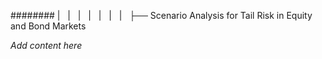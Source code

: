 ######## |   |   |   |   |   |   |   ├── Scenario Analysis for Tail Risk in Equity and Bond Markets

*Add content here*
